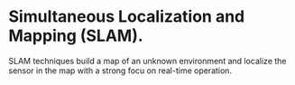 # Simultaneous Localization and Mapping (SLAM). 

SLAM techniques build a map of an unknown environment and localize the sensor in the map with a strong focu on real-time operation. 

